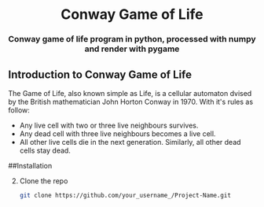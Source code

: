 <h1 align="center">Conway Game of Life</h1>
<h3 align="center">Conway game of life program in python, processed with numpy and render with pygame</h3>


## Introduction to Conway Game of Life
The Game of Life, also known simple as Life, is a cellular automaton dvised by the British mathematician John Horton Conway in 1970. With it's rules as follow:



* Any live cell with two or three live neighbours survives.
* Any dead cell with three live neighbours becomes a live cell.
* All other live cells die in the next generation. Similarly, all other dead cells stay dead.



##Installation

2. Clone the repo
   ```sh
   git clone https://github.com/your_username_/Project-Name.git
   ```
